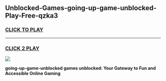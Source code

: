 
## Unblocked-Games-going-up-game-unblocked-Play-Free-qzka3
<h3>
<a href="https://premium76.site?title=going-up-game-unblocked&ref=15A">CLICK TO PLAY</a></h3>
<hr>

<h3>
<a href="https://premium76.site?title=going-up-game-unblocked&ref=15A">CLICK 2 PLAY</a>
  
</h3>

<a href="https://premium76.site?title=going-up-game-unblocked&ref=15A"><img src="https://clearcache.store/games.png"></a>


**going-up-game-unblocked games unblocked: Your Gateway to Fun and Accessible Online Gaming**
